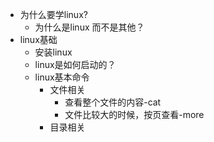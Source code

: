 
* 为什么要学linux?
  * 为什么是linux 而不是其他？
* linux基础
  * 安装linux
  * linux是如何启动的？
  * linux基本命令
    * 文件相关
        * 查看整个文件的内容-cat
        * 文件比较大的时候，按页查看-more
    * 目录相关 
